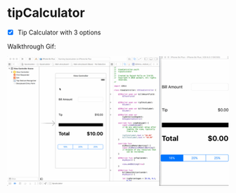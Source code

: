# tipCalculator

* [x] Tip Calculator with 3 options

Walkthrough Gif:

![Video Walkthrough](https://github.com/lkolla/tipCalculator/blob/master/tipCalculator.gif)
